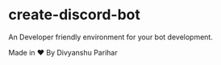 # create-discord-bot
An Developer friendly environment for your bot development.


Made in ♥ By Divyanshu Parihar
